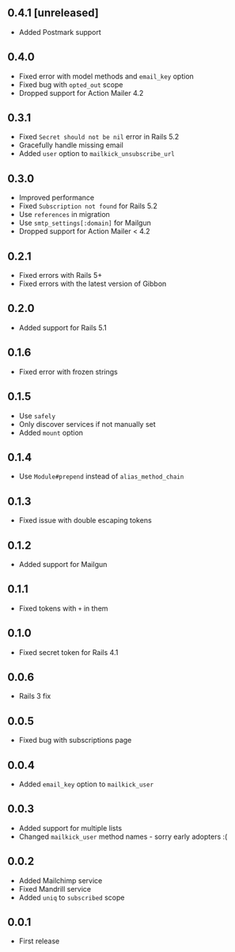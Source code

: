 ## 0.4.1 [unreleased]

- Added Postmark support

## 0.4.0

- Fixed error with model methods and `email_key` option
- Fixed bug with `opted_out` scope
- Dropped support for Action Mailer 4.2

## 0.3.1

- Fixed `Secret should not be nil` error in Rails 5.2
- Gracefully handle missing email
- Added `user` option to `mailkick_unsubscribe_url`

## 0.3.0

- Improved performance
- Fixed `Subscription not found` for Rails 5.2
- Use `references` in migration
- Use `smtp_settings[:domain]` for Mailgun
- Dropped support for Action Mailer < 4.2

## 0.2.1

- Fixed errors with Rails 5+
- Fixed errors with the latest version of Gibbon

## 0.2.0

- Added support for Rails 5.1

## 0.1.6

- Fixed error with frozen strings

## 0.1.5

- Use `safely`
- Only discover services if not manually set
- Added `mount` option

## 0.1.4

- Use `Module#prepend` instead of `alias_method_chain`

## 0.1.3

- Fixed issue with double escaping tokens

## 0.1.2

- Added support for Mailgun

## 0.1.1

- Fixed tokens with `+` in them

## 0.1.0

- Fixed secret token for Rails 4.1

## 0.0.6

- Rails 3 fix

## 0.0.5

- Fixed bug with subscriptions page

## 0.0.4

- Added `email_key` option to `mailkick_user`

## 0.0.3

- Added support for multiple lists
- Changed `mailkick_user` method names - sorry early adopters :(

## 0.0.2

- Added Mailchimp service
- Fixed Mandrill service
- Added `uniq` to `subscribed` scope

## 0.0.1

- First release

